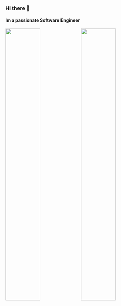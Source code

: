 ### Hi there 👋

#### Im a passionate Software Engineer

<img align="left" width="47%" src="https://github-readme-stats.vercel.app/api?username=ramaakbar&show_icons=true&theme=buefy"/>

<img align="left" width="47%" src="https://github-readme-stats.vercel.app/api/top-langs/?username=ramaakbar&layout=compact"/>

<!--
**ramaakbar/ramaakbar** is a ✨ _special_ ✨ repository because its `README.md` (this file) appears on your GitHub profile.

Here are some ideas to get you started:

- 🔭 I’m currently working on ...
- 🌱 I’m currently learning ...
- 👯 I’m looking to collaborate on ...
- 🤔 I’m looking for help with ...
- 💬 Ask me about ...
- 📫 How to reach me: ...
- 😄 Pronouns: ...
- ⚡ Fun fact: ...
-->

